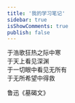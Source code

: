 ```yaml
---
title: '我的学习笔记'
sidebar: true
isShowComments: true
publish: false
---
```


于浩歌狂热之际中寒  
于天上看见深渊  
于一切眼中看见无所有  
于无所希望中得救

鲁迅《墓碣文》
